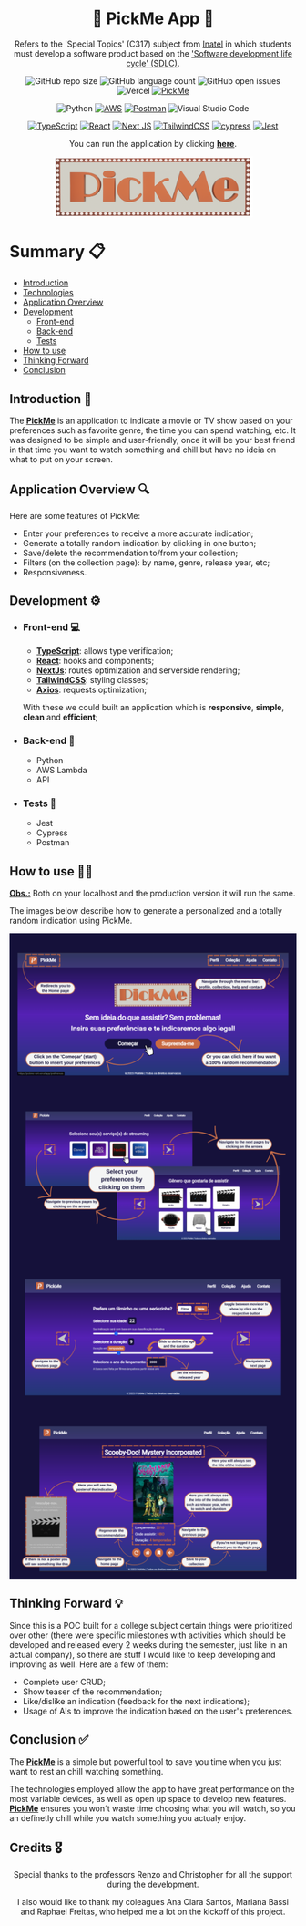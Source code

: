 <h1 align="center">🚧 PickMe App 🚧</h1>

<p align="center">Refers to the 'Special Topics' (C317) subject from <a href='https://inatel.br/'>Inatel</a> in which students must develop a software product based on the <a href='https://www.servicenow.com/products/devops/what-is-sdlc.html'>'Software development life cycle' (SDLC)</a>.</p>

<div id='technology' align="center">

![GitHub repo size](https://img.shields.io/github/repo-size/jvoliveirag/C317)
![GitHub language count](https://img.shields.io/github/languages/count/jvoliveirag/C317)
![GitHub open issues](https://img.shields.io/github/issues/jvoliveirag/C317)
![Vercel](https://vercelbadge.vercel.app/api/jvoliveirag/C317)
[![PickMe](https://img.shields.io/endpoint?url=https://cloud.cypress.io/badge/detailed/gvyg3t&style=flat&logo=cypress)](https://cloud.cypress.io/projects/gvyg3t/runs)

![Python](https://img.shields.io/badge/python-3670A0?style=for-the-badge&logo=python&logoColor=ffdd54)
<a href='#aws'>![AWS](https://img.shields.io/badge/AWS-%23FF9900.svg?style=for-the-badge&logo=amazon-aws&logoColor=white)</a>
<a href='#postman'>![Postman](https://img.shields.io/badge/Postman-FF6C37?style=for-the-badge&logo=postman&logoColor=white)</a>
![Visual Studio Code](https://img.shields.io/badge/Visual%20Studio%20Code-0078d7.svg?style=for-the-badge&logo=visual-studio-code&logoColor=white)

<a href='#TS'>![TypeScript](https://img.shields.io/badge/typescript-%23007ACC.svg?style=for-the-badge&logo=typescript&logoColor=white)</a>
<a href='#react'>![React](https://img.shields.io/badge/react-%2320232a.svg?style=for-the-badge&logo=react&logoColor=%2361DAFB)</a>
<a href='#next'>![Next JS](https://img.shields.io/badge/Next-black?style=for-the-badge&logo=next.js&logoColor=white)</a>
<a href='#tailwind'>![TailwindCSS](https://img.shields.io/badge/tailwindcss-%2338B2AC.svg?style=for-the-badge&logo=tailwind-css&logoColor=white)</a>
<a href='#cypress'>![cypress](https://img.shields.io/badge/-cypress-%23E5E5E5?style=for-the-badge&logo=cypress&logoColor=058a5e)</a>
<a href='#jest'>![Jest](https://img.shields.io/badge/-jest-%23C21325?style=for-the-badge&logo=jest&logoColor=white)</a>

You can run the application by clicking <b><u><a href='https://pickme-vert.vercel.app/'>here</a></u></b>.

<img align='center' src="./src/assets/logo.png" width="350">

</div>

<div>
<h1> Summary 📋</h1>

- <a href="#intro">Introduction</a>
- <a href="#technology">Technologies</a>
- <a href='#app'>Application Overview</a>
- <a href='#dev'>Development</a>
  - <a href='#front'>Front-end</a>
  - <a href='#back'>Back-end</a>
  - <a href='#tests'>Tests</a>
- <a href='#howto'>How to use</a>
- <a href='#future'>Thinking Forward</a>
- <a href="#concl">Conclusion</a>
</div>

<h2 id="intro" align="left">Introduction 📌</h2>
The <u><b>PickMe</b></u> is an application to indicate a movie or TV show based on your preferences such as favorite genre, the time you can spend watching, etc. It was designed to be simple and user-friendly, once it will be your best friend in that time you want to watch something and chill but have no ideia on what to put on your screen.

<h2 id="app" align="left">Application Overview 🔍</h2>

Here are some features of PickMe:

- Enter your preferences to receive a more accurate indication;
- Generate a totally random indication by clicking in one button;
- Save/delete the recommendation to/from your collection;
- Filters (on the collection page): by name, genre, release year, etc;
- Responsiveness.

<h2 id="dev" align="left">Development ⚙️</h2>

- <h3 id="front" align="left">Front-end 💻</h3>

  - <a id='TS'><b><u>TypeScript</u></b>: allows type verification;</a>
  - <a id='react'><b><u>React</u></b>: hooks and components;</a>
  - <a id='next'><b><u>NextJs</u></b>: routes optimization and serverside rendering;</a>
  - <a id='tailwind'><b><u>TailwindCSS</u></b>: styling classes;</a>
  - <b><u>Axios</u></b>: requests optimization;

  With these we could built an application which is <b>responsive</b>, <b>simple</b>, <b>clean</b> and <b>efficient</b>;

- <h3 id="back" align="left">Back-end 🧮</h3>

  - <a>Python</a>
  - <a>AWS Lambda</a>
  - <a>API</a>

- <h3 id='tests' align='left'>Tests 🧪</h3>

  - <a id='jest'>Jest</a>
  - <a id='cypress'>Cypress</a>
  - <a id='postman'>Postman</a>

<h2 id='howto' align='left'>How to use 👨‍💻</h2>

<b><u>Obs.:</u></b> Both on your localhost and the production version it will run the same.

The images below describe how to generate a personalized and a totally random indication using PickMe.

<img align='center' src="./docs/images/home.png">
<img align='center' src="./docs/images/pref-plat.png">
<img align='center' src="./docs/images/filters.png">
<img align='center' src="./docs/images/recommendation.png">

<h2 id="future" align="left">Thinking Forward 💡</h2>
Since this is a POC built for a college subject certain things were prioritized over other (there were specific milestones with activities which should be developed and released every 2 weeks during the semester, just like in an actual company), so there are stuff I would like to keep developing and improving as well. Here are a few of them:
    
 - Complete user CRUD;
 - Show teaser of the recommendation;
 - Like/dislike an indication (feedback for the next indications);
 - Usage of AIs to improve the indication based on the user's preferences.

<h2 id="concl" align="left">Conclusion ✅</h2>
The <u><b>PickMe</b></u> is a simple but powerful tool to save you time when you just want to rest an chill watching something.

The technologies employed allow the app to have great performance on the most variable devices, as well as open up space to develop new features. <u><b>PickMe</b></u> ensures you won´t waste time choosing what you will watch, so you an definetly chill while you watch something you actualy enjoy.

<h2 id="credits" align="left">Credits 🎖️</h2>
<p align='center'>
Special thanks to the professors Renzo and Christopher for all the support during the development.</p>
<p align='center'>
I also would like to thank my coleagues Ana Clara Santos, Mariana Bassi and Raphael Freitas, who helped me a lot on the kickoff of this project.
</p>
